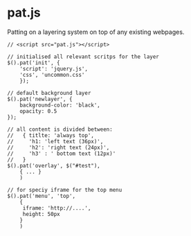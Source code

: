 pat.js
======

Patting on a layering system on top of any existing webpages.

    // <script src="pat.js"></script>

	// initialised all relevant scritps for the layer
    $().pat('init', {
        'script': 'jquery.js',
        'css', 'uncommon.css'
        });
    
    // default background layer
    $().pat('newlayer', {
    	background-color: 'black',
        opacity: 0.5
    });
    
    // all content is divided between:
    //   { titlte: 'always top', 
    //     'h1: 'left text (36px)', 
    //     'h2': 'right text (24px)',
    //     'h3' : ' bottom text (12px)'
    //   }
    $().pat('overlay', $("#test"),
    	{ ... }
        )
        
    // for speciy iframe for the top menu
    $().pat('menu', 'top', 
    	{ 
         iframe: 'http://....',
         height: 50px
        }
        )
         
    
    
